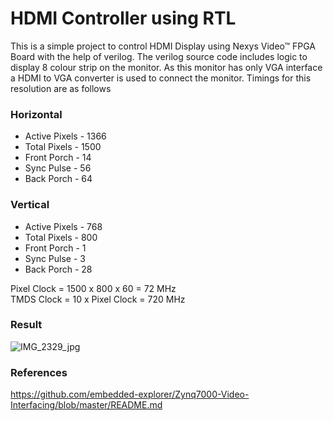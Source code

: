 # HDMI Controller using RTL


This is a simple project to control HDMI Display using Nexys Video™ FPGA Board with the help of verilog.
The verilog source code includes logic to display 8 colour strip on the monitor. 
As this monitor has only VGA interface a HDMI to VGA converter is used to connect the monitor.
Timings for this resolution are as follows

### Horizontal

* Active Pixels - 1366
* Total Pixels  - 1500
* Front Porch   - 14
* Sync Pulse    - 56
* Back Porch    - 64

### Vertical

* Active Pixels - 768
* Total Pixels  - 800
* Front Porch   - 1
* Sync Pulse    - 3
* Back Porch    - 28

Pixel Clock = 1500 x 800 x 60 = 72 MHz</br>
TMDS Clock = 10 x Pixel Clock = 720 MHz

### Result

![IMG_2329_jpg](https://user-images.githubusercontent.com/68816726/216078311-fa2a162c-5d3a-4669-9978-7b8be8abfcdf.JPG)


### References

https://github.com/embedded-explorer/Zynq7000-Video-Interfacing/blob/master/README.md

